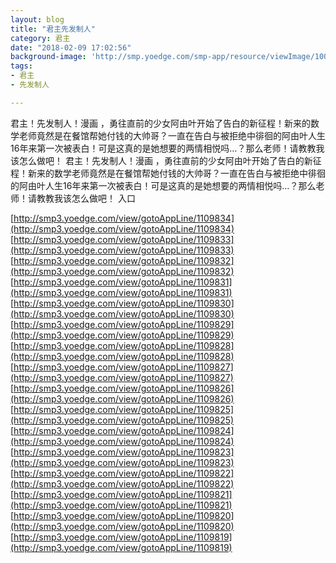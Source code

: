 ```yaml
---
layout: blog
title: "君主先发制人"
category: 君主
date: "2018-02-09 17:02:56"
background-image: 'http://smp.yoedge.com/smp-app/resource/viewImage/1000759appline.png'
tags:
- 君主
- 先发制人

---
```

君主！先发制人！漫画 ，勇往直前的少女阿由叶开始了告白的新征程！新来的数学老师竟然是在餐馆帮她付钱的大帅哥？一直在告白与被拒绝中徘徊的阿由叶人生16年来第一次被表白！可是这真的是她想要的两情相悦吗…？那么老师！请教教我该怎么做吧！
君主！先发制人！漫画 ，勇往直前的少女阿由叶开始了告白的新征程！新来的数学老师竟然是在餐馆帮她付钱的大帅哥？一直在告白与被拒绝中徘徊的阿由叶人生16年来第一次被表白！可是这真的是她想要的两情相悦吗…？那么老师！请教教我该怎么做吧！
入口

[http://smp3.yoedge.com/view/gotoAppLine/1109834](http://smp3.yoedge.com/view/gotoAppLine/1109834)
[http://smp3.yoedge.com/view/gotoAppLine/1109833](http://smp3.yoedge.com/view/gotoAppLine/1109833)
[http://smp3.yoedge.com/view/gotoAppLine/1109832](http://smp3.yoedge.com/view/gotoAppLine/1109832)
[http://smp3.yoedge.com/view/gotoAppLine/1109831](http://smp3.yoedge.com/view/gotoAppLine/1109831)
[http://smp3.yoedge.com/view/gotoAppLine/1109830](http://smp3.yoedge.com/view/gotoAppLine/1109830)
[http://smp3.yoedge.com/view/gotoAppLine/1109829](http://smp3.yoedge.com/view/gotoAppLine/1109829)
[http://smp3.yoedge.com/view/gotoAppLine/1109828](http://smp3.yoedge.com/view/gotoAppLine/1109828)
[http://smp3.yoedge.com/view/gotoAppLine/1109827](http://smp3.yoedge.com/view/gotoAppLine/1109827)
[http://smp3.yoedge.com/view/gotoAppLine/1109826](http://smp3.yoedge.com/view/gotoAppLine/1109826)
[http://smp3.yoedge.com/view/gotoAppLine/1109825](http://smp3.yoedge.com/view/gotoAppLine/1109825)
[http://smp3.yoedge.com/view/gotoAppLine/1109824](http://smp3.yoedge.com/view/gotoAppLine/1109824)
[http://smp3.yoedge.com/view/gotoAppLine/1109823](http://smp3.yoedge.com/view/gotoAppLine/1109823)
[http://smp3.yoedge.com/view/gotoAppLine/1109822](http://smp3.yoedge.com/view/gotoAppLine/1109822)
[http://smp3.yoedge.com/view/gotoAppLine/1109821](http://smp3.yoedge.com/view/gotoAppLine/1109821)
[http://smp3.yoedge.com/view/gotoAppLine/1109820](http://smp3.yoedge.com/view/gotoAppLine/1109820)
[http://smp3.yoedge.com/view/gotoAppLine/1109819](http://smp3.yoedge.com/view/gotoAppLine/1109819)

        
